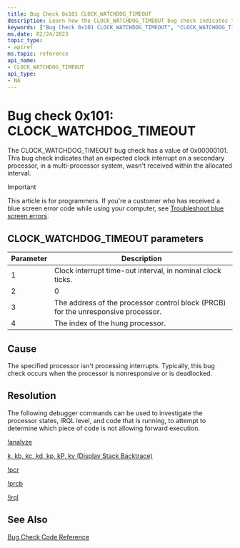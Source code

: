 ```yaml
---
title: Bug Check 0x101 CLOCK_WATCHDOG_TIMEOUT
description: Learn how the CLOCK_WATCHDOG_TIMEOUT bug check indicates that an expected clock interrupt on a secondary processor isn't received within the allocated interval.
keywords: ["Bug Check 0x101 CLOCK_WATCHDOG_TIMEOUT", "CLOCK_WATCHDOG_TIMEOUT"]
ms.date: 02/24/2023
topic_type:
- apiref
ms.topic: reference
api_name:
- CLOCK_WATCHDOG_TIMEOUT
api_type:
- NA
---
```


# Bug check 0x101: CLOCK_WATCHDOG_TIMEOUT

The CLOCK_WATCHDOG_TIMEOUT bug check has a value of 0x00000101. This bug check indicates that an expected clock interrupt on a secondary processor, in a multi-processor system, wasn't received within the allocated interval.

> [!IMPORTANT]
> This article is for programmers. If you're a customer who has received a blue screen error code while using your computer, see [Troubleshoot blue screen errors](https://www.windows.com/stopcode).

## CLOCK_WATCHDOG_TIMEOUT parameters

| Parameter | Description                                                                       |
|-----------|-----------------------------------------------------------------------------------|
| 1         | Clock interrupt time-out interval, in nominal clock ticks.                        |
| 2         | 0                                                                                 |
| 3         | The address of the processor control block (PRCB) for the unresponsive processor. |
| 4         | The index of the hung processor.                                                  |

## Cause

The specified processor isn't processing interrupts. Typically, this bug check occurs when the processor is nonresponsive or is deadlocked.


## Resolution

The following debugger commands can be used to investigate the processor states, IRQL level, and code that is running, to attempt to determine which piece of code is not allowing forward execution.

[!analyze](../debuggercmds/-analyze.md)

[k, kb, kc, kd, kp, kP, kv (Display Stack Backtrace)](../debuggercmds/k--kb--kc--kd--kp--kp--kv--display-stack-backtrace-.md)

[!pcr](../debuggercmds/-pcr.md)

[!prcb](../debuggercmds/-prcb.md)

[!irql](../debuggercmds/-irql.md)

## See Also

[Bug Check Code Reference](bug-check-code-reference2.md)
